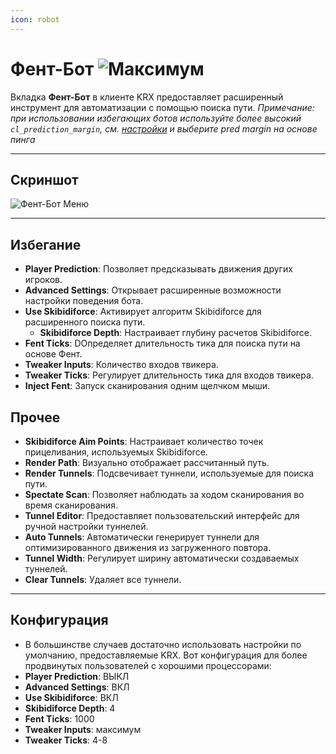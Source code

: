 ```yaml
---
icon: robot
---
```


# Фент-Бот ![Максимум](https://img.shields.io/badge/Ultimate-%23f76d6d?style=flat-square)
Вкладка **Фент-Бот** в клиенте KRX предоставляет расширенный инструмент для автоматизации с помощью поиска пути.
*Примечание: при использовании избегающих ботов используйте более высокий `cl_prediction_margin`, см. [настройки](../settings.md) и выберите pred margin на основе пинга*

---

## **Скриншот**
![Фент-Бот Меню](https://raw.githubusercontent.com/Krixx1337/krxclient-docs/refs/heads/main/images/fentbot-menu.png)

---

## **Избегание**
- **Player Prediction**: Позволяет предсказывать движения других игроков.
- **Advanced Settings**: Открывает расширенные возможности настройки поведения бота.
- **Use Skibidiforce**: Активирует алгоритм Skibidiforce для расширенного поиска пути.
  - **Skibidiforce Depth**: Настраивает глубину расчетов Skibidiforce.
- **Fent Ticks**: DОпределяет длительность тика для поиска пути на основе Фент.
- **Tweaker Inputs**: Количество входов твикера.
- **Tweaker Ticks**: Регулирует длительность тика для входов твикера.
- **Inject Fent**: Запуск сканирования одним щелчком мыши.  

## **Прочее**
- **Skibidiforce Aim Points**: Настраивает количество точек прицеливания, используемых Skibidiforce.
- **Render Path**: Визуально отображает рассчитанный путь.
- **Render Tunnels**: Подсвечивает туннели, используемые для поиска пути.
- **Spectate Scan**: Позволяет наблюдать за ходом сканирования во время сканирования.  
- **Tunnel Editor**: Предоставляет пользовательский интерфейс для ручной настройки туннелей.
- **Auto Tunnels**: Автоматически генерирует туннели для оптимизированного движения из загруженного повтора.
- **Tunnel Width**: Регулирует ширину автоматически создаваемых туннелей.
- **Clear Tunnels**: Удаляет все туннели.

---

## **Конфигурация**
- В большинстве случаев достаточно использовать настройки по умолчанию, предоставляемые KRX. Вот конфигурация для более продвинутых пользователей с хорошими процессорами:
- **Player Prediction**: ВЫКЛ
- **Advanced Settings**: ВКЛ
- **Use Skibidiforce**: ВКЛ
- **Skibidiforce Depth**: 4
- **Fent Ticks**: 1000
- **Tweaker Inputs**: максимум
- **Tweaker Ticks**: 4-8
